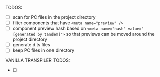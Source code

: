 TODOS: 

- [ ] scan for PC files in the project directory
- [ ] filter components that have `<meta name="preview" />`
- [ ] component preview hash based on `<meta name="hash" value="[generated by tandem]">` so that previews can be moved around the project directory
- [ ] generate d.ts files
- [ ] keep PC files in one directory

VANILLA TRANSPILER TODOS:

- [ ] <style />
- [ ] <if /> conditions
- [ ] event registering
- [ ] <import /> 
- [ ] <repeat /> 